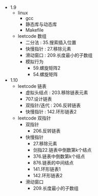 * 1.9
    * linux
        * gcc
        * 静态库与动态库
        * Makefile
    * leetcode 数组
        * 二分法 : 35.搜索插入位置
        * 快慢指针 : 27.移除元素
        * 滑动窗口 : 209.长度最小的子数组
        * 模拟行为
            * 59.螺旋矩阵2
            * 54.螺旋矩阵
* 1.10
    * leetcode 链表
        * 虚拟头结点 : 203.移除链表元素
        * 707.设计链表
        * 双指针/迭代 : 206.反转链表
        * 快慢指针 : 142.环形链表2
    * leetcode 双指针
        * 双指针
            * 206.反转链表
        * 快慢指针
            * 27.移除元素
            * 剑指22.链表中倒数第k个结点
            * 376.链表中倒数第k个结点
            * 876.链表的中间结点
            * 141.环形链表1
            * 142.环形链表2
        * 滑动窗口
            * 209.长度最小的子数组